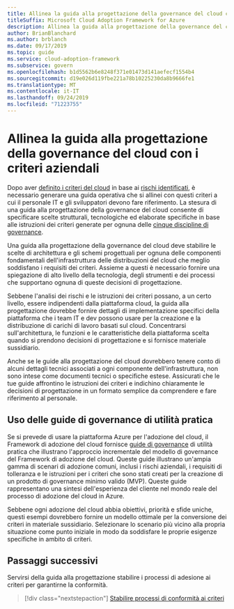 ```yaml
---
title: Allinea la guida alla progettazione della governance del cloud con i criteri aziendali
titleSuffix: Microsoft Cloud Adoption Framework for Azure
description: Allinea la guida alla progettazione della governance del cloud con i criteri aziendali
author: BrianBlanchard
ms.author: brblanch
ms.date: 09/17/2019
ms.topic: guide
ms.service: cloud-adoption-framework
ms.subservice: govern
ms.openlocfilehash: b1d5562b6e8248f371e01473d141aefecf1554b4
ms.sourcegitcommit: d19e026d119fbe221a78b10225230da8b9666fe1
ms.translationtype: MT
ms.contentlocale: it-IT
ms.lasthandoff: 09/24/2019
ms.locfileid: "71223755"
---
```

# <a name="align-your-cloud-governance-design-guide-with-corporate-policy"></a>Allinea la guida alla progettazione della governance del cloud con i criteri aziendali

Dopo aver [definito i criteri del cloud](./policy-definition.md) in base ai [rischi identificati](./business-risk.md), è necessario generare una guida operativa che si allinei con questi criteri a cui il personale IT e gli sviluppatori devono fare riferimento. La stesura di una guida alla progettazione della governance del cloud consente di specificare scelte strutturali, tecnologiche ed elaborate specifiche in base alle istruzioni dei criteri generate per ognuna delle [cinque discipline di governance](../governance-disciplines.md).

Una guida alla progettazione della governance del cloud deve stabilire le scelte di architettura e gli schemi progettuali per ognuna delle componenti fondamentali dell'infrastruttura delle distribuzioni del cloud che meglio soddisfano i requisiti dei criteri. Assieme a questi è necessario fornire una spiegazione di alto livello della tecnologia, degli strumenti e dei processi che supportano ognuna di queste decisioni di progettazione.

Sebbene l'analisi dei rischi e le istruzioni dei criteri possano, a un certo livello, essere indipendenti dalla piattaforma cloud, la guida alla progettazione dovrebbe fornire dettagli di implementazione specifici della piattaforma che i team IT e dev possono usare per la creazione e la distribuzione di carichi di lavoro basati sul cloud. Concentrarsi sull'architettura, le funzioni e le caratteristiche della piattaforma scelta quando si prendono decisioni di progettazione e si fornisce materiale sussidiario.

Anche se le guide alla progettazione del cloud dovrebbero tenere conto di alcuni dettagli tecnici associati a ogni componente dell'infrastruttura, non sono intese come documenti tecnici o specifiche estese. Assicurati che le tue guide affrontino le istruzioni dei criteri e indichino chiaramente le decisioni di progettazione in un formato semplice da comprendere e fare riferimento al personale.

<!-- markdownlint-enable MD033 -->

## <a name="using-the-actionable-governance-guides"></a>Uso delle guide di governance di utilità pratica

Se si prevede di usare la piattaforma Azure per l'adozione del cloud, il Framework di adozione del cloud fornisce [guide di governance](../guides/index.md) di utilità pratica che illustrano l'approccio incrementale del modello di governance del Framework di adozione del cloud. Queste guide illustrano un'ampia gamma di scenari di adozione comuni, inclusi i rischi aziendali, i requisiti di tolleranza e le istruzioni per i criteri che sono stati creati per la creazione di un prodotto di governance minimo valido (MVP). Queste guide rappresentano una sintesi dell'esperienza del cliente nel mondo reale del processo di adozione del cloud in Azure.

Sebbene ogni adozione del cloud abbia obiettivi, priorità e sfide uniche, questi esempi dovrebbero fornire un modello ottimale per la conversione dei criteri in materiale sussidiario. Selezionare lo scenario più vicino alla propria situazione come punto iniziale in modo da soddisfare le proprie esigenze specifiche in ambito di criteri.

## <a name="next-steps"></a>Passaggi successivi

Servirsi della guida alla progettazione stabilire i processi di adesione ai criteri per garantirne la conformità.

> [!div class="nextstepaction"]
> [Stabilire processi di conformità ai criteri](./processes.md)
